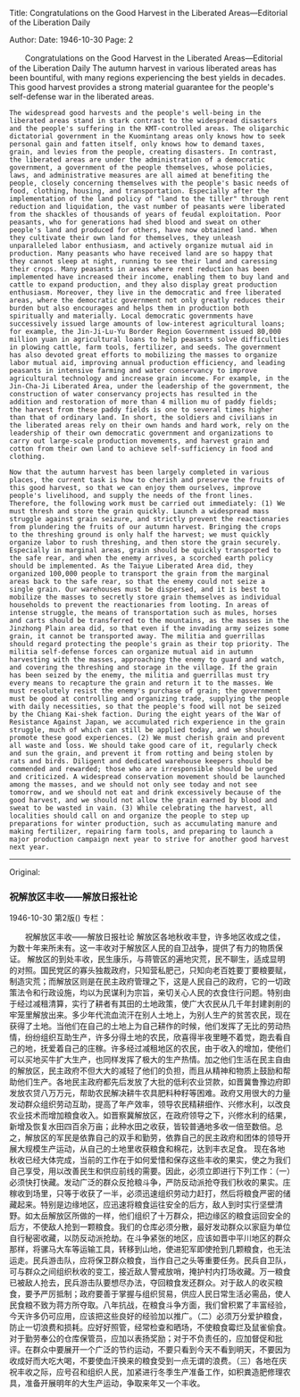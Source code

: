 Title: Congratulations on the Good Harvest in the Liberated Areas—Editorial of the Liberation Daily

Author: 
Date: 1946-10-30
Page: 2

　　Congratulations on the Good Harvest in the Liberated Areas—Editorial of the Liberation Daily
    The autumn harvest in various liberated areas has been bountiful, with many regions experiencing the best yields in decades. This good harvest provides a strong material guarantee for the people's self-defense war in the liberated areas.

    The widespread good harvests and the people's well-being in the liberated areas stand in stark contrast to the widespread disasters and the people's suffering in the KMT-controlled areas. The oligarchic dictatorial government in the Kuomintang areas only knows how to seek personal gain and fatten itself, only knows how to demand taxes, grain, and levies from the people, creating disasters. In contrast, the liberated areas are under the administration of a democratic government, a government of the people themselves, whose policies, laws, and administrative measures are all aimed at benefiting the people, closely concerning themselves with the people's basic needs of food, clothing, housing, and transportation. Especially after the implementation of the land policy of "land to the tiller" through rent reduction and liquidation, the vast number of peasants were liberated from the shackles of thousands of years of feudal exploitation. Poor peasants, who for generations had shed blood and sweat on other people's land and produced for others, have now obtained land. When they cultivate their own land for themselves, they unleash unparalleled labor enthusiasm, and actively organize mutual aid in production. Many peasants who have received land are so happy that they cannot sleep at night, running to see their land and caressing their crops. Many peasants in areas where rent reduction has been implemented have increased their income, enabling them to buy land and cattle to expand production, and they also display great production enthusiasm. Moreover, they live in the democratic and free liberated areas, where the democratic government not only greatly reduces their burden but also encourages and helps them in production both spiritually and materially. Local democratic governments have successively issued large amounts of low-interest agricultural loans; for example, the Jin-Ji-Lu-Yu Border Region Government issued 80,000 million yuan in agricultural loans to help peasants solve difficulties in plowing cattle, farm tools, fertilizer, and seeds. The government has also devoted great efforts to mobilizing the masses to organize labor mutual aid, improving annual production efficiency, and leading peasants in intensive farming and water conservancy to improve agricultural technology and increase grain income. For example, in the Jin-Cha-Ji Liberated Area, under the leadership of the government, the construction of water conservancy projects has resulted in the addition and restoration of more than 4 million mu of paddy fields; the harvest from these paddy fields is one to several times higher than that of ordinary land. In short, the soldiers and civilians in the liberated areas rely on their own hands and hard work, rely on the leadership of their own democratic government and organizations to carry out large-scale production movements, and harvest grain and cotton from their own land to achieve self-sufficiency in food and clothing.

    Now that the autumn harvest has been largely completed in various places, the current task is how to cherish and preserve the fruits of this good harvest, so that we can enjoy them ourselves, improve people's livelihood, and supply the needs of the front lines. Therefore, the following work must be carried out immediately: (1) We must thresh and store the grain quickly. Launch a widespread mass struggle against grain seizure, and strictly prevent the reactionaries from plundering the fruits of our autumn harvest. Bringing the crops to the threshing ground is only half the harvest; we must quickly organize labor to rush threshing, and then store the grain securely. Especially in marginal areas, grain should be quickly transported to the safe rear, and when the enemy arrives, a scorched earth policy should be implemented. As the Taiyue Liberated Area did, they organized 100,000 people to transport the grain from the marginal areas back to the safe rear, so that the enemy could not seize a single grain. Our warehouses must be dispersed, and it is best to mobilize the masses to secretly store grain themselves as individual households to prevent the reactionaries from looting. In areas of intense struggle, the means of transportation such as mules, horses and carts should be transferred to the mountains, as the masses in the Jinzhong Plain area did, so that even if the invading army seizes some grain, it cannot be transported away. The militia and guerrillas should regard protecting the people's grain as their top priority. The militia self-defense forces can organize mutual aid in autumn harvesting with the masses, approaching the enemy to guard and watch, and covering the threshing and storage in the village. If the grain has been seized by the enemy, the militia and guerrillas must try every means to recapture the grain and return it to the masses. We must resolutely resist the enemy's purchase of grain; the government must be good at controlling and organizing trade, supplying the people with daily necessities, so that the people's food will not be seized by the Chiang Kai-shek faction. During the eight years of the War of Resistance Against Japan, we accumulated rich experience in the grain struggle, much of which can still be applied today, and we should promote these good experiences. (2) We must cherish grain and prevent all waste and loss. We should take good care of it, regularly check and sun the grain, and prevent it from rotting and being stolen by rats and birds. Diligent and dedicated warehouse keepers should be commended and rewarded; those who are irresponsible should be urged and criticized. A widespread conservation movement should be launched among the masses, and we should not only see today and not see tomorrow, and we should not eat and drink excessively because of the good harvest, and we should not allow the grain earned by blood and sweat to be wasted in vain. (3) While celebrating the harvest, all localities should call on and organize the people to step up preparations for winter production, such as accumulating manure and making fertilizer, repairing farm tools, and preparing to launch a major production campaign next year to strive for another good harvest next year.



<hr /> 

Original: 


### 祝解放区丰收——解放日报社论

1946-10-30
第2版()
专栏：

　　祝解放区丰收——解放日报社论
    解放区各地秋收丰登，许多地区收成之佳，为数十年来所未有。这一丰收对于解放区人民的自卫战争，提供了有力的物质保证。
    解放区的到处丰收，民生康乐，与蒋管区的遍地灾荒，民不聊生，适成显明的对照。国民党区的寡头独裁政府，只知营私肥己，只知向老百姓要丁要粮要赋，制造灾荒；而解放区则是在民主政府管理之下，这是人民自己的政府，它的一切政策法令和行政设施，均以为民谋利为宗旨，亲切关心人民的衣食住行问题。特别由于经过减租清算，实行了耕者有其田的土地政策，使广大农民从几千年封建剥削的牢笼里解放出来。多少年代流血流汗在别人土地上，为别人生产的贫苦农民，现在获得了土地。当他们在自己的土地上为自己耕作的时候，他们发挥了无比的劳动热情，纷纷组织互助生产，许多分得土地的农民，欣喜得半夜里睡不着觉，跑去看自己的地，抚爱着自己的庄稼。许多经过减租地区的农民，由于收入的增加，使他们可以买地买牛扩大生产，也同样发挥了极大的生产热情。加之他们生活在民主自由的解放区，民主政府不但大大的减轻了他们的负担，而且从精神和物质上鼓励和帮助他们生产。各地民主政府都先后发放了大批的低利农业贷款，如晋冀鲁豫边府即发放农贷八万万元，帮助农民解决耕牛农具肥料种籽等困难。政府又用很大的力量发动群众组织劳动互助，提高了年产效率，领导农民精耕细作、兴修水利，以改良农业技术而增加粮食收入。如晋察冀解放区，在政府领导之下，兴修水利的结果，新增及恢复水田四百余万亩；此种水田之收获，皆较普通地多收一倍至数倍。总之，解放区的军民是依靠自己的双手和勤劳，依靠自己的民主政府和团体的领导开展大规模生产运动，从自己的土地里收获粮食和棉花，达到丰衣足食。
    现在各地秋收已经大体完成，当前的工作在于如何爱惜和保存这些丰收的果实，使之为我们自己享受，用以改善民生和供应前线的需要。因此，必须立即进行下列工作：（一）必须快打快藏。发动广泛的群众反抢粮斗争，严防反动派抢夺我们秋收的果实。庄稼收到场里，只等于收获了一半，必须迅速组织劳动力赶打，然后将粮食严密的储藏起来。特别是边缘地区，应迅速将粮食运往安全的后方，敌人到时实行坚壁清野。如太岳解放区所做的一样，他们组织了十万群众，把边缘区的粮食运回安全的后方，不使敌人抢到一颗粮食。我们的仓库必须分散，最好发动群众以家庭为单位自行秘密收藏，以防反动派抢劫。在斗争紧张的地区，应该如晋中平川地区的群众那样，将骡马大车等运输工具，转移到山地，使进犯军即使抢到几颗粮食，也无法运走。民兵游击队，应将保卫群众粮食，当作自己之头等重要任务。民兵自卫队，可与群众之间组织秋收的变工，接近敌人警戒放哨，掩护村内打场收藏。万一粮食已被敌人抢去，民兵游击队要想尽办法，夺回粮食发还群众。对于敌人的收买粮食，要予严厉抵制；政府要善于掌握与组织贸易，供应人民日常生活必需品，使人民食粮不致为蒋方所夺取。八年抗战，在粮食斗争方面，我们曾积累了丰富经验，今天许多仍可应用，应该把这些良好的经验加以推广。（二）必须万分爱护粮食，防止一切浪费和损耗。应好好照管，经常检查和晒场，不使粮食霉烂及鼠雀偷食。对于勤劳奉公的仓库保管员，应加以表扬奖励；对于不负责任的，应加督促和批评。在群众中要展开一个广泛的节约运动，不要只看到今天不看到明天，不要因为收成好而大吃大喝，不要使血汗换来的粮食受到一点无谓的浪费。（三）各地在庆祝丰收之际，应号召和组织人民，加紧进行冬季生产准备工作，如积粪造肥修理农具，准备开展明年的大生产运动，争取来年又一个丰收。
